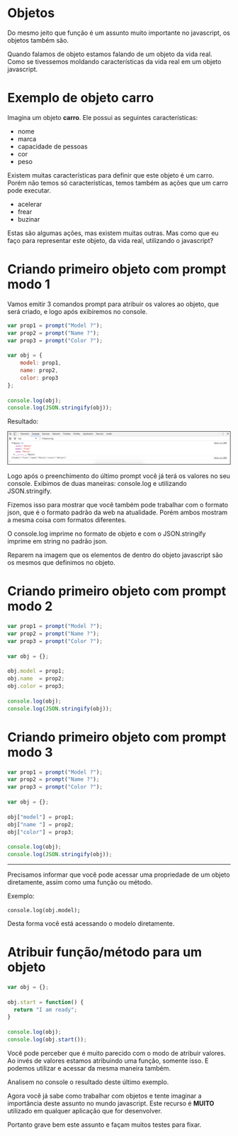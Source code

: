 # Objetos

Do mesmo jeito que função é um assunto muito importante no javascript, os objetos também são.

Quando falamos de objeto estamos falando de um objeto da vida real. Como se tivessemos moldando características da vida real em um objeto javascript.

# Exemplo de objeto carro

Imagina um objeto **carro**. Ele possui as seguintes características:

* nome
* marca
* capacidade de pessoas
* cor
* peso

Existem muitas características para definir que este objeto é um carro. Porém não temos só características, temos também as ações que um carro pode executar.

* acelerar
* frear
* buzinar

Estas são algumas ações, mas existem muitas outras. Mas como que eu faço para representar este objeto, da vida real, utilizando o javascript?

# Criando primeiro objeto com prompt modo 1

Vamos emitir 3 comandos prompt para atribuir os valores ao objeto, que será criado, e logo após exibiremos no console.

```javascript
var prop1 = prompt("Model ?");
var prop2 = prompt("Name ?");
var prop3 = prompt("Color ?");

var obj = {
    model: prop1,
    name: prop2,
    color: prop3
};

console.log(obj);
console.log(JSON.stringify(obj));
```

Resultado:

![console_log_objects](./images/console_log_objects.png "console_log_objects")

Logo após o preenchimento do último prompt você já terá os valores no seu console. Exibimos de duas maneiras: console.log e utilizando JSON.stringify.

Fizemos isso para mostrar que você também pode trabalhar com o formato json, que é o formato padrão da web na atualidade. Porém ambos mostram a mesma coisa com formatos diferentes.

O console.log imprime no formato de objeto e com o JSON.stringify imprime em string no padrão json.

Reparem na imagem que os elementos de dentro do objeto javascript são os mesmos que definimos no objeto.

# Criando primeiro objeto com prompt modo 2

```javascript
var prop1 = prompt("Model ?");
var prop2 = prompt("Name ?");
var prop3 = prompt("Color ?");

var obj = {};

obj.model = prop1;
obj.name  = prop2;
obj.color = prop3;

console.log(obj);
console.log(JSON.stringify(obj));
```

# Criando primeiro objeto com prompt modo 3

```javascript
var prop1 = prompt("Model ?");
var prop2 = prompt("Name ?");
var prop3 = prompt("Color ?");

var obj = {};

obj["model"] = prop1;
obj["name "] = prop2;
obj["color"] = prop3;

console.log(obj);
console.log(JSON.stringify(obj));
```

***

Precisamos informar que você pode acessar uma propriedade de um objeto diretamente, assim como uma função ou método.

Exemplo:

`console.log(obj.model);`

Desta forma você está acessando o modelo diretamente.

# Atribuir função/método para um objeto

```javascript
var obj = {};

obj.start = function() {
  return "I am ready";
}

console.log(obj);
console.log(obj.start());
```

Você pode perceber que é muito parecido com o modo de atribuir valores. Ao invés de valores estamos atribuindo uma função, somente isso. E podemos utilizar e acessar da mesma maneira também.

Analisem no console o resultado deste último exemplo.

Agora você já sabe como trabalhar com objetos e tente imaginar a importância deste assunto no mundo javascript. Este recurso é **MUITO** utilizado em qualquer aplicação que for desenvolver.

Portanto grave bem este assunto e façam muitos testes para fixar.